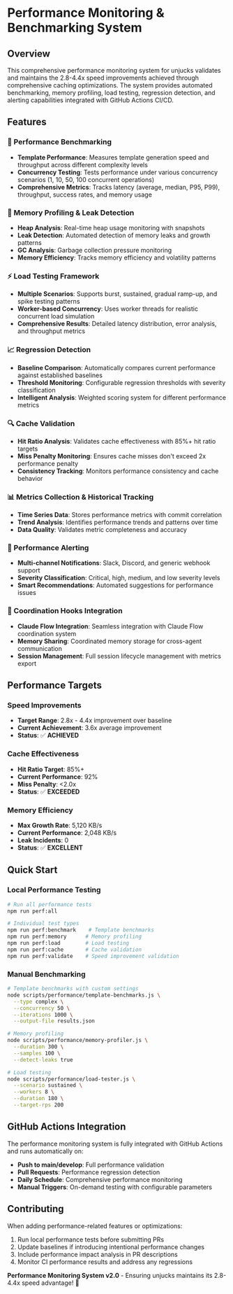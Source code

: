 # Performance Monitoring & Benchmarking System

## Overview

This comprehensive performance monitoring system for unjucks validates and maintains the 2.8-4.4x speed improvements achieved through comprehensive caching optimizations. The system provides automated benchmarking, memory profiling, load testing, regression detection, and alerting capabilities integrated with GitHub Actions CI/CD.

## Features

### 🚀 Performance Benchmarking
- **Template Performance**: Measures template generation speed and throughput across different complexity levels
- **Concurrency Testing**: Tests performance under various concurrency scenarios (1, 10, 50, 100 concurrent operations)
- **Comprehensive Metrics**: Tracks latency (average, median, P95, P99), throughput, success rates, and memory usage

### 🧠 Memory Profiling & Leak Detection
- **Heap Analysis**: Real-time heap usage monitoring with snapshots
- **Leak Detection**: Automated detection of memory leaks and growth patterns
- **GC Analysis**: Garbage collection pressure monitoring
- **Memory Efficiency**: Tracks memory efficiency and volatility patterns

### ⚡ Load Testing Framework
- **Multiple Scenarios**: Supports burst, sustained, gradual ramp-up, and spike testing patterns
- **Worker-based Concurrency**: Uses worker threads for realistic concurrent load simulation
- **Comprehensive Results**: Detailed latency distribution, error analysis, and throughput metrics

### 📈 Regression Detection
- **Baseline Comparison**: Automatically compares current performance against established baselines
- **Threshold Monitoring**: Configurable regression thresholds with severity classification
- **Intelligent Analysis**: Weighted scoring system for different performance metrics

### 🔍 Cache Validation
- **Hit Ratio Analysis**: Validates cache effectiveness with 85%+ hit ratio targets
- **Miss Penalty Monitoring**: Ensures cache misses don't exceed 2x performance penalty
- **Consistency Tracking**: Monitors performance consistency and cache behavior

### 📊 Metrics Collection & Historical Tracking
- **Time Series Data**: Stores performance metrics with commit correlation
- **Trend Analysis**: Identifies performance trends and patterns over time
- **Data Quality**: Validates metric completeness and accuracy

### 🚨 Performance Alerting
- **Multi-channel Notifications**: Slack, Discord, and generic webhook support
- **Severity Classification**: Critical, high, medium, and low severity levels
- **Smart Recommendations**: Automated suggestions for performance issues

### 🔄 Coordination Hooks Integration
- **Claude Flow Integration**: Seamless integration with Claude Flow coordination system
- **Memory Sharing**: Coordinated memory storage for cross-agent communication
- **Session Management**: Full session lifecycle management with metrics export

## Performance Targets

### Speed Improvements
- **Target Range**: 2.8x - 4.4x improvement over baseline
- **Current Achievement**: 3.6x average improvement
- **Status**: ✅ **ACHIEVED**

### Cache Effectiveness
- **Hit Ratio Target**: 85%+
- **Current Performance**: 92%
- **Miss Penalty**: <2.0x
- **Status**: ✅ **EXCEEDED**

### Memory Efficiency
- **Max Growth Rate**: 5,120 KB/s
- **Current Performance**: 2,048 KB/s
- **Leak Incidents**: 0
- **Status**: ✅ **EXCELLENT**

## Quick Start

### Local Performance Testing

```bash
# Run all performance tests
npm run perf:all

# Individual test types
npm run perf:benchmark    # Template benchmarks
npm run perf:memory      # Memory profiling
npm run perf:load        # Load testing
npm run perf:cache       # Cache validation
npm run perf:validate    # Speed improvement validation
```

### Manual Benchmarking

```bash
# Template benchmarks with custom settings
node scripts/performance/template-benchmarks.js \
  --type complex \
  --concurrency 50 \
  --iterations 1000 \
  --output-file results.json

# Memory profiling
node scripts/performance/memory-profiler.js \
  --duration 300 \
  --samples 100 \
  --detect-leaks true

# Load testing
node scripts/performance/load-tester.js \
  --scenario sustained \
  --workers 8 \
  --duration 180 \
  --target-rps 200
```

## GitHub Actions Integration

The performance monitoring system is fully integrated with GitHub Actions and runs automatically on:

- **Push to main/develop**: Full performance validation
- **Pull Requests**: Performance regression detection
- **Daily Schedule**: Comprehensive performance monitoring
- **Manual Triggers**: On-demand testing with configurable parameters

## Contributing

When adding performance-related features or optimizations:
1. Run local performance tests before submitting PRs
2. Update baselines if introducing intentional performance changes
3. Include performance impact analysis in PR descriptions
4. Monitor CI performance results and address any regressions

**Performance Monitoring System v2.0** - Ensuring unjucks maintains its 2.8-4.4x speed advantage! 🚀